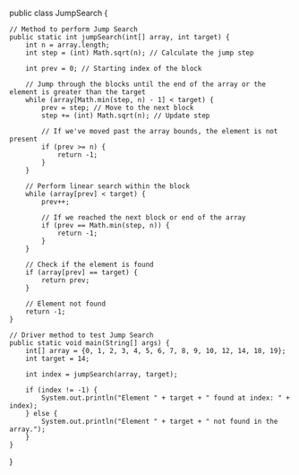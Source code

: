 public class JumpSearch {

    // Method to perform Jump Search
    public static int jumpSearch(int[] array, int target) {
        int n = array.length;
        int step = (int) Math.sqrt(n); // Calculate the jump step

        int prev = 0; // Starting index of the block

        // Jump through the blocks until the end of the array or the element is greater than the target
        while (array[Math.min(step, n) - 1] < target) {
            prev = step; // Move to the next block
            step += (int) Math.sqrt(n); // Update step

            // If we've moved past the array bounds, the element is not present
            if (prev >= n) {
                return -1;
            }
        }

        // Perform linear search within the block
        while (array[prev] < target) {
            prev++;
            
            // If we reached the next block or end of the array
            if (prev == Math.min(step, n)) {
                return -1;
            }
        }

        // Check if the element is found
        if (array[prev] == target) {
            return prev;
        }

        // Element not found
        return -1;
    }

    // Driver method to test Jump Search
    public static void main(String[] args) {
        int[] array = {0, 1, 2, 3, 4, 5, 6, 7, 8, 9, 10, 12, 14, 18, 19};
        int target = 14;

        int index = jumpSearch(array, target);

        if (index != -1) {
            System.out.println("Element " + target + " found at index: " + index);
        } else {
            System.out.println("Element " + target + " not found in the array.");
        }
    }
}
